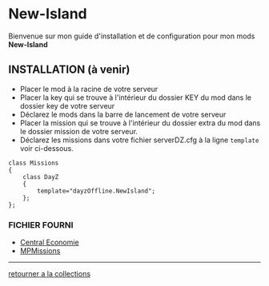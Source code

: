 # New-Island
Bienvenue sur mon guide d'installation et de configuration pour mon mods **New-Island**



## INSTALLATION  (à venir)
- Placer le mod à la racine de votre serveur
- Placer la key qui se trouve à l'intérieur du dossier KEY du mod dans le dossier key de votre serveur
- Déclarez le mods dans la barre de lancement de votre serveur
- Placer la mission qui se trouve à l'intérieur du dossier extra du mod dans le dossier mission de votre serveur.
- Déclarez les missions dans votre fichier serverDZ.cfg à la ligne `template` voir ci-dessous.
``` 
class Missions
{
    class DayZ
    {
		template="dayzOffline.NewIsland";
    };
};
```

### FICHIER FOURNI
- [Central Economie](https://github.com/Djolehaineux/New-Island/tree/main/CE_NewIsland)
- [MPMissions](https://github.com/Djolehaineux/New-Island/tree/main/dayzOffline.NewIsland)
---

[retourner a la collections](https://github.com/Djolehaineux/DJO-mods-collection)
